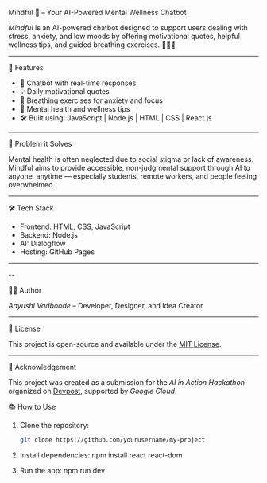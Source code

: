 Mindful 🌿 – Your AI-Powered Mental Wellness Chatbot

*Mindful* is an AI-powered chatbot designed to support users dealing with stress, anxiety, and low moods by offering motivational quotes, helpful wellness tips, and guided breathing exercises. 💬🧘‍♀️

---

🚀 Features

- 🤖 Chatbot with real-time responses
- 💡 Daily motivational quotes
- 🌱 Breathing exercises for anxiety and focus
- 🧘 Mental health and wellness tips
- 🛠 Built using: JavaScript | Node.js | HTML | CSS | React.js   

---

🎯 Problem it Solves

Mental health is often neglected due to social stigma or lack of awareness. Mindful aims to provide accessible, non-judgmental support through AI to anyone, anytime — especially students, remote workers, and people feeling overwhelmed.

---

🛠️ Tech Stack

- Frontend: HTML, CSS, JavaScript
- Backend: Node.js
- AI:  Dialogflow
- Hosting: GitHub Pages 

---

--

👩‍💻 Author

*Aayushi Vadboode* – Developer, Designer, and Idea Creator

---

📄 License

This project is open-source and available under the [MIT License](LICENSE).

---

🙌 Acknowledgement

This project was created as a submission for the *AI in Action Hackathon* organized on [Devpost](https://devpost.com), supported by *Google Cloud*.


📚 How to Use

1. Clone the repository:
   ```bash
   git clone https://github.com/yourusername/my-project

2. Install dependencies:
   npm install react react-dom

3. Run the app:
   npm run dev
